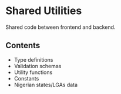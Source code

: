 # Shared Utilities

Shared code between frontend and backend.

## Contents
- Type definitions
- Validation schemas
- Utility functions
- Constants
- Nigerian states/LGAs data
